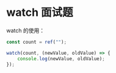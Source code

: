 # watch 面试题

watch 的使用：

```js
const count = ref("");

watch(count, (newValue, oldValue) => {
    console.log(newValue, oldValue);
});
```

